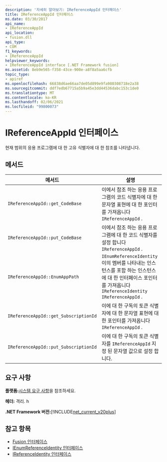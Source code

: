 ```yaml
---
description: '자세히 알아보기: IReferenceAppId 인터페이스'
title: IReferenceAppId 인터페이스
ms.date: 03/30/2017
api_name:
- IReferenceAppId
api_location:
- fusion.dll
api_type:
- COM
f1_keywords:
- IReferenceAppId
helpviewer_keywords:
- IReferenceAppId interface [.NET Framework fusion]
ms.assetid: 8eb9e565-f358-43ce-900e-a8f8a5aa6cfb
topic_type:
- apiref
ms.openlocfilehash: 66838d6ae66aa7de05d899e9fa980308718e2a38
ms.sourcegitcommit: ddf7edb67715a5b9a45e3dd44536dabc153c1de0
ms.translationtype: MT
ms.contentlocale: ko-KR
ms.lasthandoff: 02/06/2021
ms.locfileid: "99800073"
---
```

# <a name="ireferenceappid-interface"></a>IReferenceAppId 인터페이스

현재 범위의 응용 프로그램에 대 한 고유 식별자에 대 한 참조를 나타냅니다.  
  
## <a name="methods"></a>메서드  
  
|메서드|설명|  
|------------|-----------------|  
|`IReferenceAppId::get_CodeBase`|이에서 참조 하는 응용 프로그램의 코드 식별자에 대 한 문자열 표현에 대 한 포인터를 가져옵니다 `IReferenceAppId` .|  
|`IReferenceAppId::put_CodeBase`|이에서 참조 하는 응용 프로그램에 대 한 코드 식별자를 설정 합니다 `IReferenceAppId` .|  
|`IReferenceAppId::EnumAppPath`|`IEnumReferenceIdentity`이의 멤버를 나타내는 인스턴스를 포함 하는 인스턴스에 대 한 인터페이스 포인터를 가져옵니다 `IReferenceIdentity` `IReferenceAppId` .|  
|`IReferenceAppId::get_SubscriptionId`|이에 대 한 구독의 토큰 식별자에 대 한 문자열 표현에 대 한 포인터를 가져옵니다 `IReferenceAppId` .|  
|`IReferenceAppId::put_SubscriptionId`|이에 대 한 구독의 토큰 식별자를 `IReferenceAppId` 지정 된 문자열 값으로 설정 합니다.|  
  
## <a name="requirements"></a>요구 사항  

 **플랫폼:**[시스템 요구 사항](../../get-started/system-requirements.md)을 참조하세요.  
  
 **헤더:** 격리. h  
  
 **.NET Framework 버전:**[!INCLUDE[net_current_v20plus](../../../../includes/net-current-v20plus-md.md)]  
  
## <a name="see-also"></a>참고 항목

- [Fusion 인터페이스](fusion-interfaces.md)
- [IEnumReferenceIdentity 인터페이스](ienumreferenceidentity-interface.md)
- [IReferenceIdentity 인터페이스](ireferenceidentity-interface.md)
